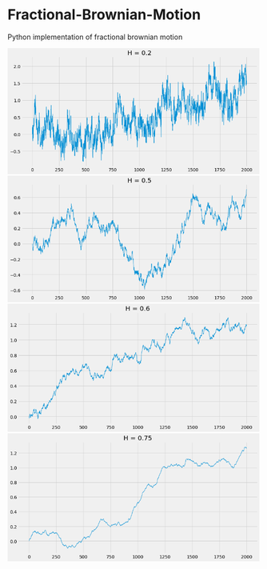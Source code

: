 # Fractional-Brownian-Motion
Python implementation of fractional brownian motion

![](images/Hurst_0.2.png)
![](images/Hurst_0.5.png)
![](images/Hurst_0.6.png)
![](images/Hurst_0.75.png)





